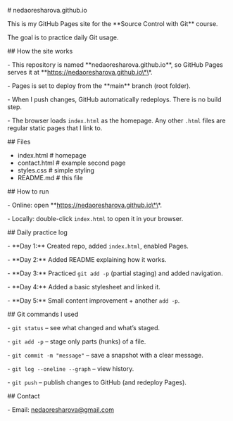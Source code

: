 \# nedaoresharova.github.io



This is my GitHub Pages site for the \*\*Source Control with Git\*\* course.  

The goal is to practice daily Git usage.



\## How the site works

\- This repository is named \*\*nedaoresharova.github.io\*\*, so GitHub Pages serves it at \*\*https://nedaoresharova.github.io\*\*.

\- Pages is set to deploy from the \*\*main\*\* branch (root folder).

\- When I push changes, GitHub automatically redeploys. There is no build step.

\- The browser loads `index.html` as the homepage. Any other `.html` files are regular static pages that I link to.



\## Files

* index.html # homepage
* contact.html # example second page
* styles.css # simple styling
* README.md # this file





\## How to run

\- Online: open \*\*https://nedaoresharova.github.io\*\*.

\- Locally: double-click `index.html` to open it in your browser.



\## Daily practice log

\- \*\*Day 1:\*\* Created repo, added `index.html`, enabled Pages.

\- \*\*Day 2:\*\* Added README explaining how it works.

\- \*\*Day 3:\*\* Practiced `git add -p` (partial staging) and added navigation.

\- \*\*Day 4:\*\* Added a basic stylesheet and linked it.

\- \*\*Day 5:\*\* Small content improvement + another `add -p`.



\## Git commands I used

\- `git status` – see what changed and what’s staged.

\- `git add -p` – stage only parts (hunks) of a file.

\- `git commit -m "message"` – save a snapshot with a clear message.

\- `git log --oneline --graph` – view history.

\- `git push` – publish changes to GitHub (and redeploy Pages).



\## Contact

\- Email: nedaoresharova@gmail.com

